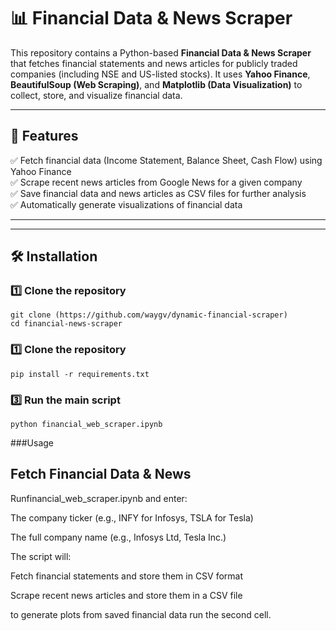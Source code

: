 # 📊 Financial Data & News Scraper  

This repository contains a Python-based **Financial Data & News Scraper** that fetches financial statements and news articles for publicly traded companies (including NSE and US-listed stocks). It uses **Yahoo Finance**, **BeautifulSoup (Web Scraping)**, and **Matplotlib (Data Visualization)** to collect, store, and visualize financial data.  

---

## 🚀 Features  

✅ Fetch financial data (Income Statement, Balance Sheet, Cash Flow) using Yahoo Finance  
✅ Scrape recent news articles from Google News for a given company  
✅ Save financial data and news articles as CSV files for further analysis  
✅ Automatically generate visualizations of financial data  

---

---

## 🛠️ Installation  

### 1️⃣ Clone the repository  
```
git clone (https://github.com/waygv/dynamic-financial-scraper)
cd financial-news-scraper
```
### 1️⃣ Clone the repository  
```
pip install -r requirements.txt
```
### 3️⃣ Run the main script
```
python financial_web_scraper.ipynb
```
 ###Usage
## Fetch Financial Data & News
Runfinancial_web_scraper.ipynb and enter:

The company ticker (e.g., INFY for Infosys, TSLA for Tesla)

The full company name (e.g., Infosys Ltd, Tesla Inc.)

The script will:

Fetch financial statements and store them in CSV format

Scrape recent news articles and store them in a CSV file

to generate plots from saved financial data run the second cell.


